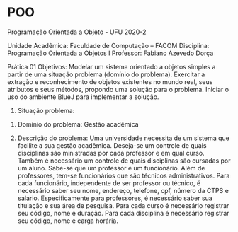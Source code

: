 # POO
Programação Orientada a Objeto - UFU 2020-2

Unidade Acadêmica: Faculdade de Computação – FACOM
Disciplina: Programação Orientada a Objetos I
Professor: Fabiano Azevedo Dorça


Prática 01
Objetivos: Modelar um sistema orientado a objetos simples a partir de uma
situação problema (domínio do problema). Exercitar a extração e
reconhecimento de objetos existentes no mundo real, seus atributos e seus
métodos, propondo uma solução para o problema. Iniciar o uso do
ambiente BlueJ para implementar a solução.


1) Situação problema:


1. Domínio do problema: Gestão acadêmica


2. Descrição do problema: Uma universidade necessita de um sistema que
facilite a sua gestão acadêmica. Deseja-se um controle de quais disciplinas
são ministradas por cada professor e em qual curso. Também é necessário
um controle de quais disciplinas são cursadas por um aluno. Sabe-se que
um professor é um funcionário. Além de professores, tem-se funcionários
que são técnicos administrativos. Para cada funcionário, independente de
ser professor ou técnico, é necessário saber seu nome, endereço, telefone,
cpf, número da CTPS e salario. Especificamente para professores, é
necessário saber sua titulação e sua área de pesquisa. Para cada curso é
necessário registrar seu código, nome e duração. Para cada disciplina é
necessário registrar seu código, nome e carga horária.
